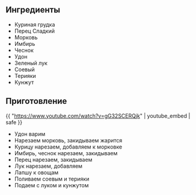 ## Ингредиенты

- Куриная грудка
- Перец Сладкий
- Морковь
- Имбирь
- Чеснок
- Удон
- Зеленый лук
- Соевый
- Терияки
- Кунжут

## Приготовление

{{ "https://www.youtube.com/watch?v=gG32SCERQjk" | youtube_embed | safe }}

- Удон варим
- Нарезаем морковь, закидываем жарится
- Курицу нарезаем, добавляем к морковке
- Имбирь, чеснок нарезаем, закидываем
- Перец нарезаем, закидываем
- Лук нарезаем, добавляем
- Лапшу к овощам
- Поливаем соевым и терияки
- Подаем с луком и кунжутом